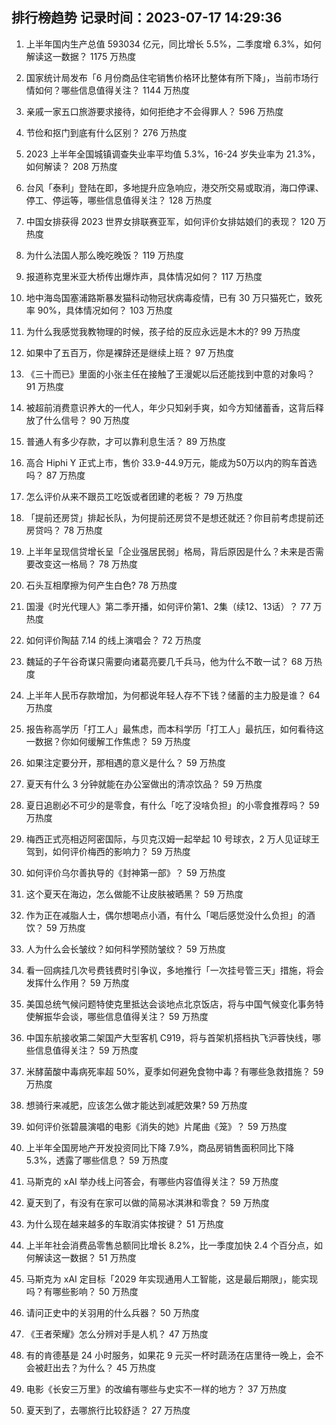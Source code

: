 
## 排行榜趋势 记录时间：2023-07-17 14:29:36
  
  1. 上半年国内生产总值 593034 亿元，同比增长 5.5%，二季度增 6.3%，如何解读这一数据？ 1175 万热度
    
  2. 国家统计局发布「6 月份商品住宅销售价格环比整体有所下降」，当前市场行情如何？哪些信息值得关注？ 1144 万热度
    
  3. 亲戚一家五口旅游要求接待，如何拒绝才不会得罪人？ 596 万热度
    
  4. 节俭和抠门到底有什么区别？ 276 万热度
    
  5. 2023 上半年全国城镇调查失业率平均值 5.3%，16-24 岁失业率为 21.3%，如何解读？ 208 万热度
    
  6. 台风「泰利」登陆在即，多地提升应急响应，港交所交易或取消，海口停课、停工、停运等，哪些信息值得关注？ 128 万热度
    
  7. 中国女排获得 2023 世界女排联赛亚军，如何评价女排姑娘们的表现？ 120 万热度
    
  8. 为什么法国人那么晚吃晚饭？ 119 万热度
    
  9. 报道称克里米亚大桥传出爆炸声，具体情况如何？ 117 万热度
    
  10. 地中海岛国塞浦路斯暴发猫科动物冠状病毒疫情，已有 30 万只猫死亡，致死率 90%，具体情况如何？ 103 万热度
    
  11. 为什么我感觉我教物理的时候，孩子给的反应永远是木木的? 99 万热度
    
  12. 如果中了五百万，你是裸辞还是继续上班？ 97 万热度
    
  13. 《三十而已》里面的小张主任在接触了王漫妮以后还能找到中意的对象吗？ 91 万热度
    
  14. 被超前消费意识养大的一代人，年少只知剁手爽，如今方知储蓄香，这背后释放了什么信号？ 90 万热度
    
  15. 普通人有多少存款，才可以靠利息生活？ 89 万热度
    
  16. 高合 Hiphi Y 正式上市，售价 33.9-44.9万元，能成为50万以内的购车首选吗？ 87 万热度
    
  17. 怎么评价从来不跟员工吃饭或者团建的老板？ 79 万热度
    
  18. 「提前还房贷」排起长队，为何提前还房贷不是想还就还？你目前考虑提前还房贷吗？ 78 万热度
    
  19. 上半年呈现信贷增长呈「企业强居民弱」格局，背后原因是什么？未来是否需要改变这一格局？ 78 万热度
    
  20. 石头互相摩擦为何产生白色? 78 万热度
    
  21. 国漫《时光代理人》第二季开播，如何评价第1、2集（续12、13话）？ 77 万热度
    
  22. 如何评价陶喆 7.14 的线上演唱会？ 72 万热度
    
  23. 魏延的子午谷奇谋只需要向诸葛亮要几千兵马，他为什么不敢一试？ 68 万热度
    
  24. 上半年人民币存款增加，为何都说年轻人存不下钱？储蓄的主力股是谁？ 64 万热度
    
  25. 报告称高学历「打工人」最焦虑，而本科学历「打工人」最抗压，如何看待这一数据？你如何缓解工作焦虑？ 59 万热度
    
  26. 如果注定要分开，那相遇的意义是什么？ 59 万热度
    
  27. 夏天有什么 3 分钟就能在办公室做出的清凉饮品？ 59 万热度
    
  28. 夏日追剧必不可少的是零食，有什么「吃了没啥负担」的小零食推荐吗？ 59 万热度
    
  29. 梅西正式亮相迈阿密国际，与贝克汉姆一起举起 10 号球衣，2 万人见证球王驾到，如何评价梅西的影响力？ 59 万热度
    
  30. 如何评价乌尔善执导的《封神第一部》？ 59 万热度
    
  31. 这个夏天在海边，怎么做能不让皮肤被晒黑？ 59 万热度
    
  32. 作为正在减脂人士，偶尔想喝点小酒，有什么「喝后感觉没什么负担」的酒饮？ 59 万热度
    
  33. 人为什么会长皱纹？如何科学预防皱纹？ 59 万热度
    
  34. 看一回病挂几次号费钱费时引争议，多地推行「一次挂号管三天」措施，将会发挥什么作用？ 59 万热度
    
  35. 美国总统气候问题特使克里抵达会谈地点北京饭店，将与中国气候变化事务特使解振华会谈，哪些信息值得关注？ 59 万热度
    
  36. 中国东航接收第二架国产大型客机 C919，将与首架机搭档执飞沪蓉快线，哪些信息值得关注？ 59 万热度
    
  37. 米酵菌酸中毒病死率超 50%，夏季如何避免食物中毒？有哪些急救措施？ 59 万热度
    
  38. 想骑行来减肥，应该怎么做才能达到减肥效果? 59 万热度
    
  39. 如何评价张碧晨演唱的电影《消失的她》片尾曲《笼》？ 59 万热度
    
  40. 上半年全国房地产开发投资同比下降 7.9%，商品房销售面积同比下降 5.3%，透露了哪些信息？ 59 万热度
    
  41. 马斯克的 xAI 举办线上问答会，有哪些内容值得关注？ 59 万热度
    
  42. 夏天到了，有没有在家可以做的简易冰淇淋和零食？ 59 万热度
    
  43. 为什么现在越来越多的车取消实体按键？ 51 万热度
    
  44. 上半年社会消费品零售总额同比增长 8.2%，比一季度加快 2.4 个百分点，如何解读这一数据？ 51 万热度
    
  45. 马斯克为 xAI 定目标「2029 年实现通用人工智能，这是最后期限」，能实现吗？有哪些影响？ 50 万热度
    
  46. 请问正史中的关羽用的什么兵器？ 50 万热度
    
  47. 《王者荣耀》怎么分辨对手是人机？ 47 万热度
    
  48. 有的肯德基是 24 小时服务，如果花 9 元买一杯时蔬汤在店里待一晚上，会不会被赶出去？为什么？ 45 万热度
    
  49. 电影《长安三万里》的改编有哪些与史实不一样的地方？ 37 万热度
    
  50. 夏天到了，去哪旅行比较舒适？ 27 万热度
    